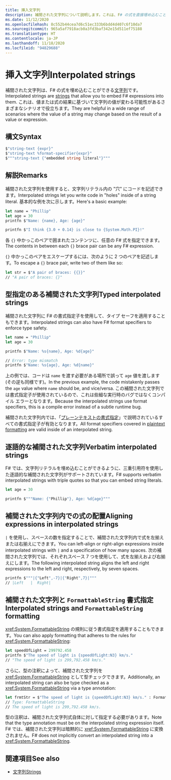 ```yaml
---
title: 挿入文字列
description: 補間された文字列について説明します。これは、F# の式を直接埋め込むことができる特殊な形式の文字列です。
ms.date: 11/12/2020
ms.openlocfilehash: 8c552b44cea7d6c51ec333b6bdd4d407c6f10da7
ms.sourcegitcommit: 965a5af7918acb0a3fd3baf342e15d511ef75188
ms.translationtype: HT
ms.contentlocale: ja-JP
ms.lasthandoff: 11/18/2020
ms.locfileid: "94829688"
---
```

# <a name="interpolated-strings"></a><span data-ttu-id="d6dba-103">挿入文字列</span><span class="sxs-lookup"><span data-stu-id="d6dba-103">Interpolated strings</span></span>

<span data-ttu-id="d6dba-104">補間された文字列は、F# の式を埋め込むことができる[文字列](strings.md)です。</span><span class="sxs-lookup"><span data-stu-id="d6dba-104">Interpolated strings are [strings](strings.md) that allow you to embed F# expressions into them.</span></span> <span data-ttu-id="d6dba-105">これは、値または式の結果に基づいて文字列の値が変わる可能性があるさまざまなシナリオで役立ちます。</span><span class="sxs-lookup"><span data-stu-id="d6dba-105">They are helpful in a wide range of scenarios where the value of a string may change based on the result of a value or expression.</span></span>

## <a name="syntax"></a><span data-ttu-id="d6dba-106">構文</span><span class="sxs-lookup"><span data-stu-id="d6dba-106">Syntax</span></span>

```fsharp
$"string-text {expr}"
$"string-text %format-specifier{expr}"
$"""string-text {"embedded string literal"}"""
```

## <a name="remarks"></a><span data-ttu-id="d6dba-107">解説</span><span class="sxs-lookup"><span data-stu-id="d6dba-107">Remarks</span></span>

<span data-ttu-id="d6dba-108">補間された文字列を使用すると、文字列リテラル内の "穴" にコードを記述できます。</span><span class="sxs-lookup"><span data-stu-id="d6dba-108">Interpolated strings let you write code in "holes" inside of a string literal.</span></span> <span data-ttu-id="d6dba-109">基本的な例を次に示します。</span><span class="sxs-lookup"><span data-stu-id="d6dba-109">Here's a basic example:</span></span>

```fsharp
let name = "Phillip"
let age = 30
printfn $"Name: {name}, Age: {age}"

printfn $"I think {3.0 + 0.14} is close to {System.Math.PI}!"
```

<span data-ttu-id="d6dba-110">各 `{}` 中かっこのペアで囲まれたコンテンツに、任意の F# 式を指定できます。</span><span class="sxs-lookup"><span data-stu-id="d6dba-110">The contents in between each `{}` brace pair can be any F# expression.</span></span>

<span data-ttu-id="d6dba-111">`{}` 中かっこのペアをエスケープするには、次のように 2 つのペアを記述します。</span><span class="sxs-lookup"><span data-stu-id="d6dba-111">To escape a `{}` brace pair, write two of them like so:</span></span>

```fsharp
let str = $"A pair of braces: {{}}"
// "A pair of braces: {}"
```

## <a name="typed-interpolated-strings"></a><span data-ttu-id="d6dba-112">型指定のある補間された文字列</span><span class="sxs-lookup"><span data-stu-id="d6dba-112">Typed interpolated strings</span></span>

<span data-ttu-id="d6dba-113">補間された文字列に F# の書式指定子を使用して、タイプ セーフを適用することもできます。</span><span class="sxs-lookup"><span data-stu-id="d6dba-113">Interpolated strings can also have F# format specifiers to enforce type safety.</span></span>

```fsharp
let name = "Phillip"
let age = 30

printfn $"Name: %s{name}, Age: %d{age}"

// Error: type mismatch
printfn $"Name: %s{age}, Age: %d{name}"
```

<span data-ttu-id="d6dba-114">上の例では、コードは `name` を渡す必要がある場所で誤って `age` 値を渡します (その逆も同様です)。</span><span class="sxs-lookup"><span data-stu-id="d6dba-114">In the previous example, the code mistakenly passes the `age` value where `name` should be, and vice/versa.</span></span> <span data-ttu-id="d6dba-115">この補間された文字列では書式指定子が使用されているので、これは些細な実行時のバグではなくコンパイル エラーとなります。</span><span class="sxs-lookup"><span data-stu-id="d6dba-115">Because the interpolated strings use format specifiers, this is a compile error instead of a subtle runtime bug.</span></span>

<span data-ttu-id="d6dba-116">補間された文字列内では、「[プレーンテキストの書式指定](plaintext-formatting.md)」で説明されているすべての書式指定子が有効となります。</span><span class="sxs-lookup"><span data-stu-id="d6dba-116">All format specifiers covered in [plaintext formatting](plaintext-formatting.md) are valid inside of an interpolated string.</span></span>

## <a name="verbatim-interpolated-strings"></a><span data-ttu-id="d6dba-117">逐語的な補間された文字列</span><span class="sxs-lookup"><span data-stu-id="d6dba-117">Verbatim interpolated strings</span></span>

<span data-ttu-id="d6dba-118">F# では、文字列リテラルを埋め込むことができるように、三重引用符を使用した逐語的な補間された文字列がサポートされています。</span><span class="sxs-lookup"><span data-stu-id="d6dba-118">F# supports verbatim interpolated strings with triple quotes so that you can embed string literals.</span></span>

```fsharp
let age = 30

printfn $"""Name: {"Phillip"}, Age: %d{age}"""
```

## <a name="aligning-expressions-in-interpolated-strings"></a><span data-ttu-id="d6dba-119">補間された文字列内での式の配置</span><span class="sxs-lookup"><span data-stu-id="d6dba-119">Aligning expressions in interpolated strings</span></span>

<span data-ttu-id="d6dba-120">`|` を使用し、スペースの数を指定することで、補間された文字列内で式を左揃えまたは右揃えにできます。</span><span class="sxs-lookup"><span data-stu-id="d6dba-120">You can left-align or right-align expressions inside interpolated strings with `|` and a specification of how many spaces.</span></span> <span data-ttu-id="d6dba-121">次の補間された文字列では、それぞれスペース 7 つを使用して、式を左揃えおよび右揃えにします。</span><span class="sxs-lookup"><span data-stu-id="d6dba-121">The following interpolated string aligns the left and right expressions to the left and right, respectively, by seven spaces.</span></span>

```fsharp
printfn $"""|{"Left",-7}|{"Right",7}|"""
// |Left   |  Right|
```

## <a name="interpolated-strings-and-formattablestring-formatting"></a><span data-ttu-id="d6dba-122">補間された文字列と `FormattableString` 書式指定</span><span class="sxs-lookup"><span data-stu-id="d6dba-122">Interpolated strings and `FormattableString` formatting</span></span>

<span data-ttu-id="d6dba-123"><xref:System.FormattableString> の規則に従う書式指定を適用することもできます。</span><span class="sxs-lookup"><span data-stu-id="d6dba-123">You can also apply formatting that adheres to the rules for <xref:System.FormattableString>:</span></span>

```fsharp
let speedOfLight = 299792.458
printfn $"The speed of light is {speedOfLight:N3} km/s."
// "The speed of light is 299,792.458 km/s."
```

<span data-ttu-id="d6dba-124">さらに、型の注釈によって、補間された文字列を <xref:System.FormattableString> として型チェックできます。</span><span class="sxs-lookup"><span data-stu-id="d6dba-124">Additionally, an interpolated string can also be type checked as a <xref:System.FormattableString> via a type annotation:</span></span>

```fsharp
let frmtStr = $"The speed of light is {speedOfLight:N3} km/s." : FormattableString
// Type: FormattableString
// The speed of light is 299,792.458 km/s.
```

<span data-ttu-id="d6dba-125">型の注釈は、補間された文字列式自体に対して指定する必要があります。</span><span class="sxs-lookup"><span data-stu-id="d6dba-125">Note that the type annotation must be on the interpolated string expression itself.</span></span> <span data-ttu-id="d6dba-126">F# では、補間された文字列は暗黙的に <xref:System.FormattableString> に変換されません。</span><span class="sxs-lookup"><span data-stu-id="d6dba-126">F# does not implicitly convert an interpolated string into a <xref:System.FormattableString>.</span></span>

## <a name="see-also"></a><span data-ttu-id="d6dba-127">関連項目</span><span class="sxs-lookup"><span data-stu-id="d6dba-127">See also</span></span>

* [<span data-ttu-id="d6dba-128">文字列</span><span class="sxs-lookup"><span data-stu-id="d6dba-128">Strings</span></span>](strings.md)
